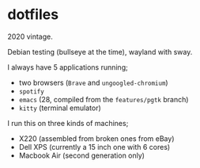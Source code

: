 # dotfiles

2020 vintage.

Debian testing (bullseye at the time), wayland with sway.

I always have 5 applications running;
*  two browsers (`Brave` and `ungoogled-chromium`)
*  `spotify`
*  `emacs` (28, compiled from the `features/pgtk` branch)
*  `kitty` (terminal emulator)

I run this on three kinds of machines;
*  X220 (assembled from broken ones from eBay)
*  Dell XPS (currently a 15 inch one with 6 cores)
*  Macbook Air (second generation only)
